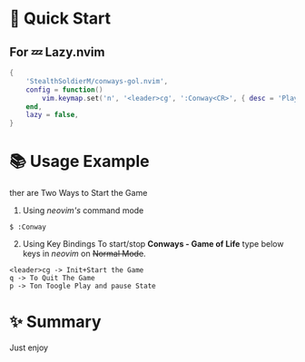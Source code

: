 # :rocket: Quick Start

## For :zzz: Lazy.nvim

```lua
{
    'StealthSoldierM/conways-gol.nvim',
    config = function()
        vim.keymap.set('n', '<leader>cg', ':Conway<CR>', { desc = 'Play conways Game of Life'})
    end,
    lazy = false,
}
```



# :books: Usage Example
ther are Two Ways to Start the  Game
1. Using *neovim's* command mode
```console
$ :Conway
```

2. Using Key Bindings
To start/stop **Conways - Game of Life** type below keys in *neovim* on ~~Normal Mode~~.

```
<leader>cg -> Init+Start the Game
q -> To Quit The Game
p -> Ton Toogle Play and pause State
```

# :sparkles: Summary
Just enjoy
